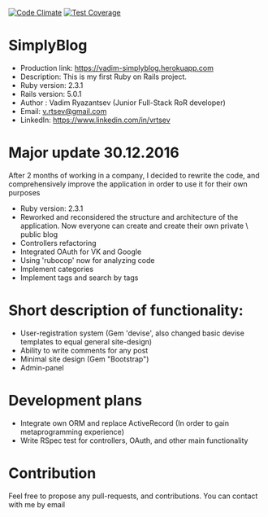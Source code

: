 [![Code Climate](https://codeclimate.com/github/vrtsev/SimplyBlog/badges/gpa.svg)](https://codeclimate.com/github/vrtsev/SimplyBlog) [![Test Coverage](https://codeclimate.com/github/vrtsev/SimplyBlog/badges/coverage.svg)](https://codeclimate.com/github/vrtsev/SimplyBlog/coverage)

# SimplyBlog

* Production link: https://vadim-simplyblog.herokuapp.com
* Description: This is my first Ruby on Rails project.
* Ruby version: 2.3.1
* Rails version: 5.0.1
* Author : Vadim Ryazantsev (Junior Full-Stack RoR developer)
* Email: v.rtsev@gmail.com
* LinkedIn: https://www.linkedin.com/in/vrtsev

# Major update 30.12.2016
After 2 months of working in a company, I decided to rewrite the code, and comprehensively improve the application in order to use it for their own purposes
* Ruby version: 2.3.1
* Reworked and reconsidered the structure and architecture of the application. Now everyone can create and create their own private \ public blog
* Controllers refactoring
* Integrated OAuth for VK and Google
* Using 'rubocop' now for analyzing code
* Implement categories
* Implement tags and search by tags

# Short description of functionality:
* User-registration system (Gem 'devise', also changed basic devise templates to equal general site-design)
* Ability to write comments for any post
* Minimal site design (Gem "Bootstrap")
* Admin-panel

# Development plans
* Integrate own ORM and replace ActiveRecord (In order to gain metaprogramming experience)
* Write RSpec test for controllers, OAuth, and other main functionality

# Contribution
Feel free to propose any pull-requests, and contributions. You can contact with me by email
